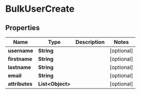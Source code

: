 
# BulkUserCreate

## Properties
Name | Type | Description | Notes
------------ | ------------- | ------------- | -------------
**username** | **String** |  |  [optional]
**firstname** | **String** |  |  [optional]
**lastname** | **String** |  |  [optional]
**email** | **String** |  |  [optional]
**attributes** | **List&lt;Object&gt;** |  |  [optional]



